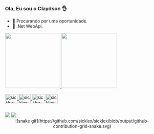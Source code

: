 ### Ola, Eu sou o Claydson 👌
- 🔭 Procurando por uma oportunidade.
- 🌱 .Net WebApi.

<div>
<a href="https://github.com/sicklex">
  <img height="180em" src="https://github-readme-stats.vercel.app/api?username=sicklex&show_icons=true&theme=dracula&include_all_commits=true&count_private=true"/>
  <img height="180em" src="https://github-readme-stats.vercel.app/api/top-langs/?username=sicklex&layout=compact&langs_count=16&theme=dracula"/>
</div>
 <div style="display:inline_block"><br>
  <img align="center" alt="sicklex-Js" height="30" width="40" src="https://cdn.jsdelivr.net/gh/devicons/devicon/icons/javascript/javascript-original.svg" />
  <img align="center" alt="sicklex-Js" height="30" width="40" src="https://cdn.jsdelivr.net/gh/devicons/devicon/icons/react/react-original.svg" />
  <img align="center" alt="sicklex-Js" height="30" width="40" src="https://cdn.jsdelivr.net/gh/devicons/devicon/icons/csharp/csharp-original.svg" />
  <img align="center" alt="sicklex-Js" height="30"  width="40" src="https://cdn.jsdelivr.net/gh/devicons/devicon/icons/dotnetcore/dotnetcore-original.svg" />
 </div>
  
  ##
  
  <div >
    <a href="mailto:claydson.francisco@gmail.com"><img src="https://img.shields.io/badge/Gmail-D14836?style=for-the-badge&logo=gmail&logoColor=white" target="_blank"/></a>
    <a hreft="https://www.linkedin.com/in/claydson-francisco-817674157/"><img src="https://img.shields.io/badge/LinkedIn-0077B5?style=for-the-badge&logo=linkedin&logoColor=white" target="_blank"<a/>
      
      
<div align="center">
  ![snake gif](https://github.com/sicklex/sicklex/blob/output/github-contribution-grid-snake.svg)
</div>
</div>
   
   
   
   

